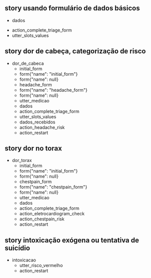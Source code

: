 ## story usando formulário de dados básicos
  * dados
  - action_complete_triage_form
  - utter_slots_values


## story dor de cabeça, categorização de risco
  * dor_de_cabeca
    - initial_form
    - form{"name": "initial_form"}
    - form{"name": null}
    - headache_form
    - form{"name": "headache_form"}
    - form{"name": null}
    - utter_medicao
    * dados
    - action_complete_triage_form
    - utter_slots_values
    * dados_recebidos
    - action_headache_risk
    - action_restart <!-- -action_restart restarts bot, cleaning slots -->

## story dor no torax
  * dor_torax
    - initial_form
    - form{"name": "initial_form"}
    - form{"name": null}
    - chestpain_form
    - form{"name": "chestpain_form"}
    - form{"name": null}
    - utter_medicao
    * dados
    - action_complete_triage_form
    - action_eletrocardiogram_check
    - action_chestpain_risk
    - action_restart <!-- -action_restart restarts bot, cleaning slots -->



## story intoxicação exógena ou tentativa de suicídio
  * intoxicacao
    - utter_risco_vermelho
    - action_restart <!-- -action_restart restarts bot, cleaning slots -->
